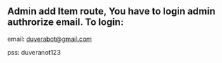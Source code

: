 ## Admin add Item route, You have to login admin authrorize email. To login:

email: duverabot@gmail.com

pss: duveranot123
